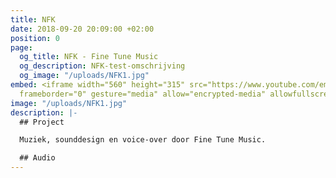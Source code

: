 ```yaml
---
title: NFK
date: 2018-09-20 20:09:00 +02:00
position: 0
page:
  og_title: NFK - Fine Tune Music
  og_description: NFK-test-omschrijving
  og_image: "/uploads/NFK1.jpg"
embed: <iframe width="560" height="315" src="https://www.youtube.com/embed/c42pDh25N-E?rel=0&amp;showinfo=0"
  frameborder="0" gesture="media" allow="encrypted-media" allowfullscreen></iframe>
image: "/uploads/NFK1.jpg"
description: |-
  ## Project

  Muziek, sounddesign en voice-over door Fine Tune Music.

  ## Audio
---
```


